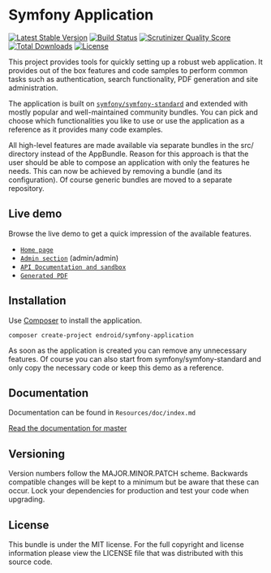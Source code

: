 # Symfony Application

[![Latest Stable Version](http://img.shields.io/packagist/v/endroid/symfony-application.svg)](https://packagist.org/packages/endroid/symfony-application)
[![Build Status](http://img.shields.io/travis/endroid/symfony-application.svg)](https://travis-ci.org/endroid/symfony-application)
[![Scrutinizer Quality Score](http://img.shields.io/scrutinizer/g/endroid/symfony-application.svg)](https://scrutinizer-ci.com/g/endroid/symfony-application/)
[![Total Downloads](http://img.shields.io/packagist/dt/endroid/symfony-application.svg)](https://packagist.org/packages/endroid/symfony-application)
[![License](http://img.shields.io/packagist/l/endroid/symfony-application.svg)](https://packagist.org/packages/endroid/symfony-application)

This project provides tools for quickly setting up a robust web application. It
provides out of the box features and code samples to perform common tasks such
as authentication, search functionality, PDF generation and site administration.

The application is built on [`symfony/symfony-standard`](https://github.com/symfony/symfony-standard)
and extended with mostly popular and well-maintained community bundles. You can
pick and choose which functionalities you like to use or use the application as
a reference as it provides many code examples.

All high-level features are made available via separate bundles in the src/
directory instead of the AppBundle. Reason for this approach is that the user
should be able to compose an application with only the features he needs. This
can now be achieved by removing a bundle (and its configuration). Of course
generic bundles are moved to a separate repository.

## Live demo

Browse the live demo to get a quick impression of the available features.

  * [`Home page`](http://symfony-application.endroid.nl/)
  * [`Admin section`](http://symfony-application.endroid.nl/admin/dashboard) (admin/admin)
  * [`API Documentation and sandbox`](http://symfony-application.endroid.nl/api-doc)
  * [`Generated PDF`](http://symfony-application.endroid.nl/admin/dashboard)

## Installation

Use [Composer](https://getcomposer.org/) to install the application.

    composer create-project endroid/symfony-application

As soon as the application is created you can remove any unnecessary features.
Of course you can also start from symfony/symfony-standard and only copy the
necessary code or keep this demo as a reference.

## Documentation

Documentation can be found in `Resources/doc/index.md`

[Read the documentation for master](https://github.com/endroid/symfony-application/tree/master/src/AppBundle/Resources/doc/index.md)

## Versioning

Version numbers follow the MAJOR.MINOR.PATCH scheme. Backwards compatible
changes will be kept to a minimum but be aware that these can occur. Lock your
dependencies for production and test your code when upgrading.

## License

This bundle is under the MIT license. For the full copyright and license
information please view the LICENSE file that was distributed with this source
code.